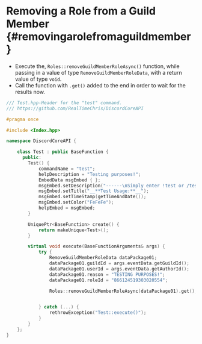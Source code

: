 Removing a Role from a Guild Member {#removingarolefromaguildmember}
============
- Execute the, `Roles::removeGuildMemberRoleAsync()` function, while passing in a value of type `RemoveGuildMemberRoleData`, with a return value of type `void`.
- Call the function with `.get()` added to the end in order to wait for the results now.

```cpp
/// Test.hpp-Header for the "test" command.
/// https://github.com/RealTimeChris/DiscordCoreAPI

#pragma once

#include <Index.hpp>

namespace DiscordCoreAPI {

	class Test : public BaseFunction {
	  public:
		Test() {
			commandName = "test";
			helpDescription = "Testing purposes!";
			EmbedData msgEmbed { };
			msgEmbed.setDescription("------\nSimply enter !test or /test!\n------");
			msgEmbed.setTitle("__**Test Usage:**__");
			msgEmbed.setTimeStamp(getTimeAndDate());
			msgEmbed.setColor("FeFeFe");
			helpEmbed = msgEmbed;
		}

		UniquePtr<BaseFunction> create() {
			return makeUnique<Test>();
		}

		virtual void execute(BaseFunctionArguments& args) {
			try {
				RemoveGuildMemberRoleData dataPackage01;
				dataPackage01.guildId = args.eventData.getGuildId();
				dataPackage01.userId = args.eventData.getAuthorId();
				dataPackage01.reason = "TESTING PURPOSES!";
				dataPackage01.roleId = "866124519303020554";

				Roles::removeGuildMemberRoleAsync(dataPackage01).get();


			} catch (...) {
				rethrowException("Test::execute()");
			}
		}
	};
}
```
